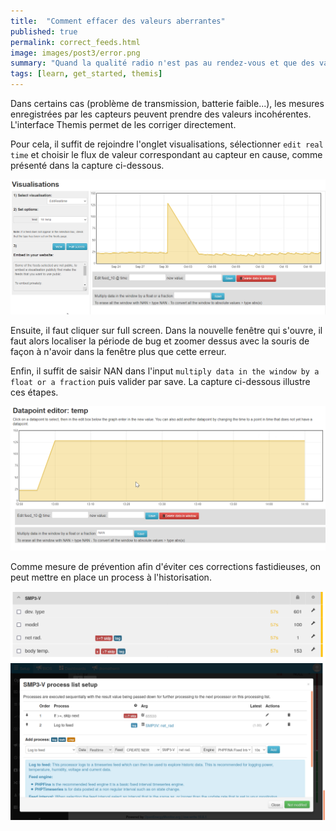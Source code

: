 ```yaml
---
title:  "Comment effacer des valeurs aberrantes"
published: true
permalink: correct_feeds.html
image: images/post3/error.png
summary: "Quand la qualité radio n'est pas au rendez-vous et que des valeurs aberrantes viennent s'enregistrer, il peut être utile de les effacer."
tags: [learn, get_started, themis]
---
```

Dans certains cas (problème de transmission, batterie faible...), les mesures enregistrées par les capteurs peuvent prendre des valeurs incohérentes. L'interface Themis permet de les corriger directement. 

Pour cela, il suffit de rejoindre l'onglet visualisations, sélectionner `edit real time` et choisir le flux de valeur correspondant au capteur en cause, comme présenté dans la capture ci-dessous. 

![](images/post3/visualisation.png)

Ensuite, il faut cliquer sur <span class="label label-info">full screen</span>. Dans la nouvelle fenêtre qui s'ouvre, il faut alors localiser la période de bug et zoomer dessus avec la souris de façon à n'avoir dans la fenêtre plus que cette erreur. 

Enfin, il suffit de saisir NAN dans l'input `multiply data in the window by a float or a fraction` puis valider par <span class="label label-info">save</span>. La capture ci-dessous illustre ces étapes. 

![](images/post3/correction.png)

Comme mesure de prévention afin d'éviter ces corrections fastidieuses, on peut mettre en place un process à l'historisation.

![](images/post3/prevention_aberrations_1.png)
![](images/post3/prevention_aberrations_2.png)
